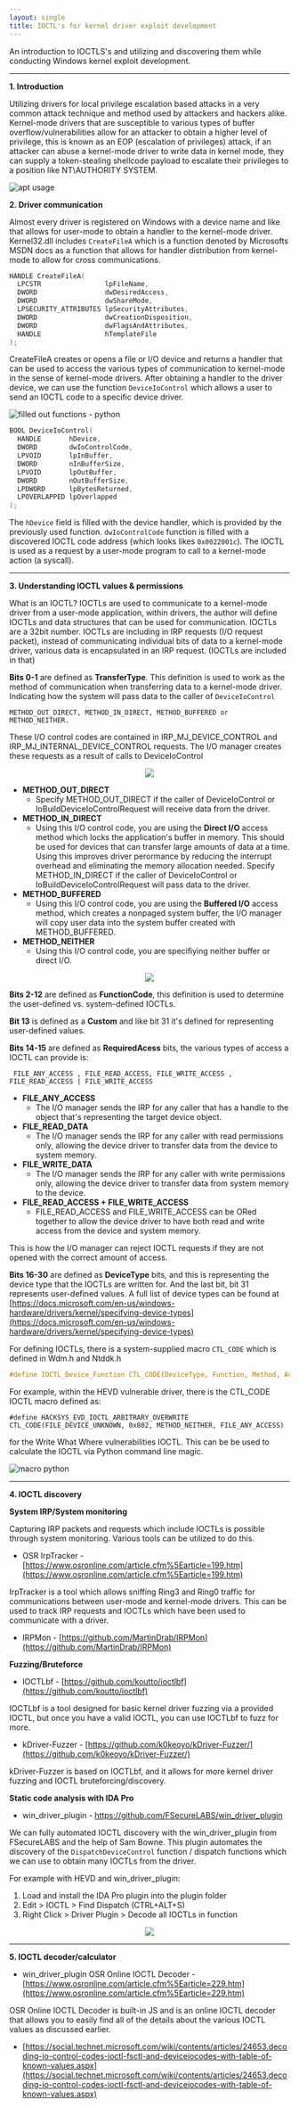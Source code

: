 ```yaml
---
layout: single
title: IOCTL's for kernel driver exploit development
---
```


An introduction to IOCTLS's and utilizing and discovering them while conducting Windows kernel exploit development.

----

**1. Introduction**

Utilizing drivers for local privilege escalation based attacks in a very common attack technique and method used by attackers and hackers alike. Kernel-mode drivers that are susceptible to various types of buffer overflow/vulnerabilities allow for an attacker to obtain a higher level of privilege, this is known as an EOP (escalation of privileges) attack, if an attacker can abuse a kernel-mode driver to write data in kernel mode, they can supply a token-stealing shellcode payload to escalate their privileges to a position like NT\AUTHORITY SYSTEM.

![apt usage](https://raw.githubusercontent.com/FULLSHADE/FULLSHADE.github.io/master/static/img/_posts/apts.png)

**2. Driver communication**

Almost every driver is registered on Windows with a device name and like that allows for user-mode to obtain a handler to the kernel-mode driver. Kernel32.dll includes `CreateFileA` which is a function denoted by Microsofts MSDN docs as a function that allows for handler distribution from kernel-mode to allow for cross communications.

```c
HANDLE CreateFileA(
  LPCSTR                lpFileName,
  DWORD                 dwDesiredAccess,
  DWORD                 dwShareMode,
  LPSECURITY_ATTRIBUTES lpSecurityAttributes,
  DWORD                 dwCreationDisposition,
  DWORD                 dwFlagsAndAttributes,
  HANDLE                hTemplateFile
);
```

CreateFileA creates or opens a file or I/O device and returns a handler that can be used to access the various types of communication to kernel-mode in the sense of kernel-mode drivers. After obtaining a handler to the driver device, we can use the function `DeviceIoControl` which allows a user to send an IOCTL code to a specific device driver.

![filled out functions - python](https://raw.githubusercontent.com/FULLSHADE/FULLSHADE.github.io/master/static/img/_posts/python-dll-funcs.png)

```c
BOOL DeviceIoControl(
  HANDLE       hDevice,
  DWORD        dwIoControlCode,
  LPVOID       lpInBuffer,
  DWORD        nInBufferSize,
  LPVOID       lpOutBuffer,
  DWORD        nOutBufferSize,
  LPDWORD      lpBytesReturned,
  LPOVERLAPPED lpOverlapped
);
```
The `hDevice` field is filled with the device handler, which is provided by the previously used function. `dwIoControlCode` function is filled with a discovered IOCTL code address (which looks likes `0x0022001c`). The IOCTL is used as a request by a user-mode program to call to a kernel-mode action (a syscall).

----

**3. Understanding IOCTL values & permissions**

What is an IOCTL? IOCTLs are used to communicate to a kernel-mode driver from a user-mode application, within drivers, the author will define IOCTLs and data structures that can be used for communication. IOCTLs are a 32bit number. IOCTLs are including in IRP requests (I/O request packet), instead of communicating individual bits of data to a kernel-mode driver, various data is encapsulated in an IRP request. (IOCTLs are included in that)

**Bits 0-1** are defined as **TransferType**. This definition is used to work as the method of communication when transferring data to a kernel-mode driver. Indicating how the system will pass data to the caller of `DeviceIoControl`

`METHOD_OUT_DIRECT, METHOD_IN_DIRECT, METHOD_BUFFERED or METHOD_NEITHER.`

These I/O control codes are contained in IRP_MJ_DEVICE_CONTROL and IRP_MJ_INTERNAL_DEVICE_CONTROL requests. The I/O manager creates these requests as a result of calls to DeviceIoControl

<p align="center">
  <img src="https://docs.microsoft.com/en-us/windows-hardware/drivers/kernel/images/3mdlbffr.png">
</p>

* **METHOD_OUT_DIRECT**
  * Specify METHOD_OUT_DIRECT if the caller of DeviceIoControl or IoBuildDeviceIoControlRequest will receive data from the driver.
* **METHOD_IN_DIRECT**
  * Using this I/O control code, you are using the **Direct I/O** access method which locks the application's buffer in memory. This should be used for devices that can transfer large amounts of data at a time. Using this improves driver perormance by reducing the interrupt overhead and eliminating the memory allocation needed. Specify METHOD_IN_DIRECT if the caller of DeviceIoControl or IoBuildDeviceIoControlRequest will pass data to the driver.
* **METHOD_BUFFERED**
  * Using this I/O control code, you are using the **Buffered I/O** access method, which creates a nonpaged system buffer, the I/O manager will copy user data into the system buffer created with METHOD_BUFFERED.
* **METHOD_NEITHER**
  * Using this I/O control code, you are specifiying neither buffer or direct I/O.  

<p align="center">
  <img src="https://docs.microsoft.com/en-us/windows-hardware/drivers/kernel/images/ioctl-1.png">
</p>

**Bits 2-12** are defined as **FunctionCode**, this definition is used to determine the user-defined vs. system-defined IOCTLs.

**Bit 13** is defined as a **Custom** and like bit 31 it's defined for representing user-defined values.

**Bits 14-15** are defined as **RequiredAcess** bits, the various types of access a IOCTL can provide is:

` FILE_ANY_ACCESS , FILE_READ_ACCESS, FILE_WRITE_ACCESS , FILE_READ_ACCESS | FILE_WRITE_ACCESS`

* **FILE_ANY_ACCESS**
  * The I/O manager sends the IRP for any caller that has a handle to the object that's representing the target device object.
* **FILE_READ_DATA**
  * The I/O manager sends the IRP for any caller with read permissions only, allowing the device driver to transfer data from the device to system memory.
* **FILE_WRITE_DATA**
  * The I/O manager sends the IRP for any caller with write permissions only, allowing the device driver to transfer data from system memory to the device.
* **FILE_READ_ACCESS + FILE_WRITE_ACCESS**
  * FILE_READ_ACCESS and FILE_WRITE_ACCESS can be ORed together to allow the device driver to have both read and write access from the device and system memory.

This is how the I/O manager can reject IOCTL requests if they are not opened with the correct amount of access. 

**Bits 16-30** are defined as **DeviceType** bits, and this is representing the device type that the IOCTLs are written for. And the last bit, bit 31 represents user-defined values. A full list of device types can be found at [https://docs.microsoft.com/en-us/windows-hardware/drivers/kernel/specifying-device-types](https://docs.microsoft.com/en-us/windows-hardware/drivers/kernel/specifying-device-types)

For defining IOCTLs, there is a system-supplied macro `CTL_CODE` which is defined in Wdm.h and Ntddk.h

```c
#define IOCTL_Device_Function CTL_CODE(DeviceType, Function, Method, Access)
```

For example, within the HEVD vulnerable driver, there is the CTL_CODE IOCTL macro defined as:

`#define HACKSYS_EVD_IOCTL_ARBITRARY_OVERWRITE CTL_CODE(FILE_DEVICE_UNKNOWN, 0x802, METHOD_NEITHER, FILE_ANY_ACCESS)`

for the Write What Where vulnerabilities IOCTL. This can be be used to calculate the IOCTL via Python command line magic.

![macro python](https://raw.githubusercontent.com/FULLSHADE/FULLSHADE.github.io/master/static/img/_posts/ioctl-macro-py.png)

----

**4. IOCTL discovery** 

**System IRP/System monitoring**

Capturing IRP packets and requests which include IOCTLs is possible through system monitoring. Various tools can be utilized to do this.

- OSR IrpTracker - [https://www.osronline.com/article.cfm%5Earticle=199.htm](https://www.osronline.com/article.cfm%5Earticle=199.htm)

IrpTracker is a tool which allows sniffing Ring3 and Ring0 traffic for communications between user-mode and kernel-mode drivers. This can be used to track IRP requests and IOCTLs which have been used to communicate with a driver.

- IRPMon - [https://github.com/MartinDrab/IRPMon](https://github.com/MartinDrab/IRPMon)

**Fuzzing/Bruteforce**

- IOCTLbf - [https://github.com/koutto/ioctlbf](https://github.com/koutto/ioctlbf)

IOCTLbf is a tool designed for basic kernel driver fuzzing via a provided IOCTL, but once you have a valid IOCTL, you can use IOCTLbf to fuzz for more.

- kDriver-Fuzzer - [https://github.com/k0keoyo/kDriver-Fuzzer/](https://github.com/k0keoyo/kDriver-Fuzzer/)

kDriver-Fuzzer is based on IOCTLbf, and it allows for more kernel driver fuzzing and IOCTL bruteforcing/discovery.

**Static code analysis with IDA Pro**

- win_driver_plugin -  https://github.com/FSecureLABS/win_driver_plugin

We can fully automated IOCTL discovery with the win_driver_plugin from FSecureLABS and the help of Sam Bowne. This plugin automates the discovery of the `DispatchDeviceControl` function / dispatch functions which we can use to obtain many IOCTLs from the driver.

For example with HEVD and win_driver_plugin:

1. Load and install the IDA Pro plugin into the plugin folder
2. Edit > IOCTL > Find Dispatch (CTRL+ALT+S)
3. Right Click > Driver Plugin > Decode all IOCTLs in function

<p align="center">
  <img src="https://raw.githubusercontent.com/FULLSHADE/FULLSHADE.github.io/master/static/img/_posts/IDA-ioctls-plugin.png">
</p>

----

**5. IOCTL decoder/calculator**

- win_driver_plugin OSR Online IOCTL Decoder  - [https://www.osronline.com/article.cfm%5Earticle=229.htm](https://www.osronline.com/article.cfm%5Earticle=229.htm)

OSR Online IOCTL Decoder is built-in JS and is an online IOCTL decoder that allows you to easily find all of the details about the various IOCTL values as discussed earlier.

- [https://social.technet.microsoft.com/wiki/contents/articles/24653.decoding-io-control-codes-ioctl-fsctl-and-deviceiocodes-with-table-of-known-values.aspx](https://social.technet.microsoft.com/wiki/contents/articles/24653.decoding-io-control-codes-ioctl-fsctl-and-deviceiocodes-with-table-of-known-values.aspx)
